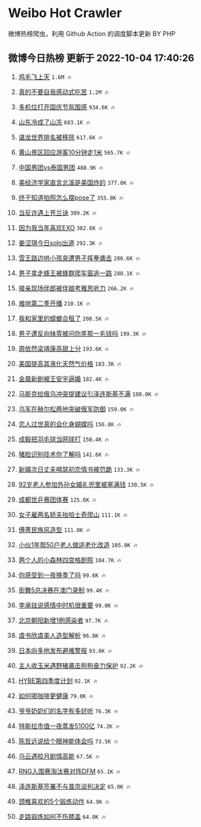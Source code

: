 # Weibo Hot Crawler 



微博热榜爬虫，利用 Github Action 的调度脚本更新 BY PHP 


## 微博今日热榜 更新于 2022-10-04 17:40:26 
1. [鸡毛飞上天](https://s.weibo.com/weibo?q=%E9%B8%A1%E6%AF%9B%E9%A3%9E%E4%B8%8A%E5%A4%A9&t=31&band_rank=1&Refer=top) `1.6M 🔥` 

1. [真的不要自我感动式吃苦](https://s.weibo.com/weibo?q=%23%E7%9C%9F%E7%9A%84%E4%B8%8D%E8%A6%81%E8%87%AA%E6%88%91%E6%84%9F%E5%8A%A8%E5%BC%8F%E5%90%83%E8%8B%A6%23&t=31&band_rank=2&Refer=top) `1.2M 🔥` 

1. [多机位打开国庆节氛围感](https://s.weibo.com/weibo?q=%23%E5%A4%9A%E6%9C%BA%E4%BD%8D%E6%89%93%E5%BC%80%E5%9B%BD%E5%BA%86%E8%8A%82%E6%B0%9B%E5%9B%B4%E6%84%9F%23&t=31&band_rank=3&Refer=top) `934.6K 🔥` 

1. [山东冷成了山冻](https://s.weibo.com/weibo?q=%23%E5%B1%B1%E4%B8%9C%E5%86%B7%E6%88%90%E4%BA%86%E5%B1%B1%E5%86%BB%23&t=31&band_rank=4&Refer=top) `683.1K 🔥` 

1. [谌龙世界排名被移除](https://s.weibo.com/weibo?q=%23%E8%B0%8C%E9%BE%99%E4%B8%96%E7%95%8C%E6%8E%92%E5%90%8D%E8%A2%AB%E7%A7%BB%E9%99%A4%23&t=31&band_rank=5&Refer=top) `617.6K 🔥` 

1. [黄山景区回应游客10分钟走1米](https://s.weibo.com/weibo?q=%23%E9%BB%84%E5%B1%B1%E6%99%AF%E5%8C%BA%E5%9B%9E%E5%BA%94%E6%B8%B8%E5%AE%A210%E5%88%86%E9%92%9F%E8%B5%B01%E7%B1%B3%23&t=31&band_rank=6&Refer=top) `565.7K 🔥` 

1. [中国男团vs泰国男团](https://s.weibo.com/weibo?q=%23%E4%B8%AD%E5%9B%BD%E7%94%B7%E5%9B%A2vs%E6%B3%B0%E5%9B%BD%E7%94%B7%E5%9B%A2%23&t=31&band_rank=7&Refer=top) `488.9K 🔥` 

1. [美经济学家直言北溪是美国炸的](https://s.weibo.com/weibo?q=%23%E7%BE%8E%E7%BB%8F%E6%B5%8E%E5%AD%A6%E5%AE%B6%E7%9B%B4%E8%A8%80%E5%8C%97%E6%BA%AA%E6%98%AF%E7%BE%8E%E5%9B%BD%E7%82%B8%E7%9A%84%23&t=31&band_rank=8&Refer=top) `377.0K 🔥` 

1. [终于知道拍照怎么摆pose了](https://s.weibo.com/weibo?q=%23%E7%BB%88%E4%BA%8E%E7%9F%A5%E9%81%93%E6%8B%8D%E7%85%A7%E6%80%8E%E4%B9%88%E6%91%86pose%E4%BA%86%23&t=31&band_rank=9&Refer=top) `355.8K 🔥` 

1. [当反诈遇上苍兰诀](https://s.weibo.com/weibo?q=%23%E5%BD%93%E5%8F%8D%E8%AF%88%E9%81%87%E4%B8%8A%E8%8B%8D%E5%85%B0%E8%AF%80%23&t=31&band_rank=10&Refer=top) `309.2K 🔥` 

1. [因为我当年喜欢EXO](https://s.weibo.com/weibo?q=%23%E5%9B%A0%E4%B8%BA%E6%88%91%E5%BD%93%E5%B9%B4%E5%96%9C%E6%AC%A2EXO%23&t=31&band_rank=11&Refer=top) `302.6K 🔥` 

1. [姜涩琪今日solo出道](https://s.weibo.com/weibo?q=%23%E5%A7%9C%E6%B6%A9%E7%90%AA%E4%BB%8A%E6%97%A5solo%E5%87%BA%E9%81%93%23&t=31&band_rank=12&Refer=top) `292.3K 🔥` 

1. [雪王路边哄小孩突遭男子挥拳袭击](https://s.weibo.com/weibo?q=%23%E9%9B%AA%E7%8E%8B%E8%B7%AF%E8%BE%B9%E5%93%84%E5%B0%8F%E5%AD%A9%E7%AA%81%E9%81%AD%E7%94%B7%E5%AD%90%E6%8C%A5%E6%8B%B3%E8%A2%AD%E5%87%BB%23&t=31&band_rank=13&Refer=top) `286.6K 🔥` 

1. [男子拿走蜂王被蜂群爬车窗追一路](https://s.weibo.com/weibo?q=%23%E7%94%B7%E5%AD%90%E6%8B%BF%E8%B5%B0%E8%9C%82%E7%8E%8B%E8%A2%AB%E8%9C%82%E7%BE%A4%E7%88%AC%E8%BD%A6%E7%AA%97%E8%BF%BD%E4%B8%80%E8%B7%AF%23&t=31&band_rank=14&Refer=top) `280.1K 🔥` 

1. [接亲现场伴郎被伴娘考雅思听力](https://s.weibo.com/weibo?q=%23%E6%8E%A5%E4%BA%B2%E7%8E%B0%E5%9C%BA%E4%BC%B4%E9%83%8E%E8%A2%AB%E4%BC%B4%E5%A8%98%E8%80%83%E9%9B%85%E6%80%9D%E5%90%AC%E5%8A%9B%23&t=31&band_rank=15&Refer=top) `266.2K 🔥` 

1. [难哄第二季开播](https://s.weibo.com/weibo?q=%23%E9%9A%BE%E5%93%84%E7%AC%AC%E4%BA%8C%E5%AD%A3%E5%BC%80%E6%92%AD%23&t=31&band_rank=16&Refer=top) `210.1K 🔥` 

1. [我和家里的蟑螂合租了](https://s.weibo.com/weibo?q=%23%E6%88%91%E5%92%8C%E5%AE%B6%E9%87%8C%E7%9A%84%E8%9F%91%E8%9E%82%E5%90%88%E7%A7%9F%E4%BA%86%23&t=31&band_rank=17&Refer=top) `208.5K 🔥` 

1. [男子遭反向抹零被问你差那一毛钱吗](https://s.weibo.com/weibo?q=%23%E7%94%B7%E5%AD%90%E9%81%AD%E5%8F%8D%E5%90%91%E6%8A%B9%E9%9B%B6%E8%A2%AB%E9%97%AE%E4%BD%A0%E5%B7%AE%E9%82%A3%E4%B8%80%E6%AF%9B%E9%92%B1%E5%90%97%23&t=31&band_rank=18&Refer=top) `199.3K 🔥` 

1. [周依然梁靖康高甜上分](https://s.weibo.com/weibo?q=%23%E5%91%A8%E4%BE%9D%E7%84%B6%E6%A2%81%E9%9D%96%E5%BA%B7%E9%AB%98%E7%94%9C%E4%B8%8A%E5%88%86%23&t=31&band_rank=19&Refer=top) `193.6K 🔥` 

1. [美国提高其液化天然气价格](https://s.weibo.com/weibo?q=%23%E7%BE%8E%E5%9B%BD%E6%8F%90%E9%AB%98%E5%85%B6%E6%B6%B2%E5%8C%96%E5%A4%A9%E7%84%B6%E6%B0%94%E4%BB%B7%E6%A0%BC%23&t=31&band_rank=20&Refer=top) `183.3K 🔥` 

1. [金晨新剧被王安宇逼婚](https://s.weibo.com/weibo?q=%23%E9%87%91%E6%99%A8%E6%96%B0%E5%89%A7%E8%A2%AB%E7%8E%8B%E5%AE%89%E5%AE%87%E9%80%BC%E5%A9%9A%23&t=31&band_rank=21&Refer=top) `182.4K 🔥` 

1. [马斯克给俄乌冲突提建议引泽连斯基不满](https://s.weibo.com/weibo?q=%23%E9%A9%AC%E6%96%AF%E5%85%8B%E7%BB%99%E4%BF%84%E4%B9%8C%E5%86%B2%E7%AA%81%E6%8F%90%E5%BB%BA%E8%AE%AE%E5%BC%95%E6%B3%BD%E8%BF%9E%E6%96%AF%E5%9F%BA%E4%B8%8D%E6%BB%A1%23&t=31&band_rank=22&Refer=top) `180.0K 🔥` 

1. [乌军在赫尔松两地突破俄军防御](https://s.weibo.com/weibo?q=%23%E4%B9%8C%E5%86%9B%E5%9C%A8%E8%B5%AB%E5%B0%94%E6%9D%BE%E4%B8%A4%E5%9C%B0%E7%AA%81%E7%A0%B4%E4%BF%84%E5%86%9B%E9%98%B2%E5%BE%A1%23&t=31&band_rank=23&Refer=top) `159.0K 🔥` 

1. [恋人过世真的会化身蝴蝶吗](https://s.weibo.com/weibo?q=%23%E6%81%8B%E4%BA%BA%E8%BF%87%E4%B8%96%E7%9C%9F%E7%9A%84%E4%BC%9A%E5%8C%96%E8%BA%AB%E8%9D%B4%E8%9D%B6%E5%90%97%23&t=31&band_rank=24&Refer=top) `156.8K 🔥` 

1. [成毅把羽毛球当网球打](https://s.weibo.com/weibo?q=%23%E6%88%90%E6%AF%85%E6%8A%8A%E7%BE%BD%E6%AF%9B%E7%90%83%E5%BD%93%E7%BD%91%E7%90%83%E6%89%93%23&t=31&band_rank=25&Refer=top) `150.4K 🔥` 

1. [猪脸识别技术你了解吗](https://s.weibo.com/weibo?q=%23%E7%8C%AA%E8%84%B8%E8%AF%86%E5%88%AB%E6%8A%80%E6%9C%AF%E4%BD%A0%E4%BA%86%E8%A7%A3%E5%90%97%23&t=31&band_rank=26&Refer=top) `141.6K 🔥` 

1. [新婚次日丈夫嘚瑟初恋情书被罚跪](https://s.weibo.com/weibo?q=%23%E6%96%B0%E5%A9%9A%E6%AC%A1%E6%97%A5%E4%B8%88%E5%A4%AB%E5%98%9A%E7%91%9F%E5%88%9D%E6%81%8B%E6%83%85%E4%B9%A6%E8%A2%AB%E7%BD%9A%E8%B7%AA%23&t=31&band_rank=27&Refer=top) `133.3K 🔥` 

1. [92岁老人参加外孙女婚礼兜里被塞满钱](https://s.weibo.com/weibo?q=%2392%E5%B2%81%E8%80%81%E4%BA%BA%E5%8F%82%E5%8A%A0%E5%A4%96%E5%AD%99%E5%A5%B3%E5%A9%9A%E7%A4%BC%E5%85%9C%E9%87%8C%E8%A2%AB%E5%A1%9E%E6%BB%A1%E9%92%B1%23&t=31&band_rank=28&Refer=top) `130.5K 🔥` 

1. [成都世乒赛团体赛](https://s.weibo.com/weibo?q=%23%E6%88%90%E9%83%BD%E4%B8%96%E4%B9%92%E8%B5%9B%E5%9B%A2%E4%BD%93%E8%B5%9B%23&t=31&band_rank=29&Refer=top) `125.6K 🔥` 

1. [女子雇两名轿夫抬哈士奇爬山](https://s.weibo.com/weibo?q=%23%E5%A5%B3%E5%AD%90%E9%9B%87%E4%B8%A4%E5%90%8D%E8%BD%BF%E5%A4%AB%E6%8A%AC%E5%93%88%E5%A3%AB%E5%A5%87%E7%88%AC%E5%B1%B1%23&t=31&band_rank=30&Refer=top) `111.1K 🔥` 

1. [傅菁民族风造型](https://s.weibo.com/weibo?q=%23%E5%82%85%E8%8F%81%E6%B0%91%E6%97%8F%E9%A3%8E%E9%80%A0%E5%9E%8B%23&t=31&band_rank=31&Refer=top) `111.0K 🔥` 

1. [小伙1年帮50户老人做适老化改造](https://s.weibo.com/weibo?q=%23%E5%B0%8F%E4%BC%991%E5%B9%B4%E5%B8%AE50%E6%88%B7%E8%80%81%E4%BA%BA%E5%81%9A%E9%80%82%E8%80%81%E5%8C%96%E6%94%B9%E9%80%A0%23&t=31&band_rank=32&Refer=top) `105.0K 🔥` 

1. [两个人的小森林四宫格剧照](https://s.weibo.com/weibo?q=%23%E4%B8%A4%E4%B8%AA%E4%BA%BA%E7%9A%84%E5%B0%8F%E6%A3%AE%E6%9E%97%E5%9B%9B%E5%AE%AB%E6%A0%BC%E5%89%A7%E7%85%A7%23&t=31&band_rank=33&Refer=top) `104.7K 🔥` 

1. [你感受到一夜换季了吗](https://s.weibo.com/weibo?q=%23%E4%BD%A0%E6%84%9F%E5%8F%97%E5%88%B0%E4%B8%80%E5%A4%9C%E6%8D%A2%E5%AD%A3%E4%BA%86%E5%90%97%23&t=31&band_rank=34&Refer=top) `99.6K 🔥` 

1. [街舞5总决赛在澳门录制](https://s.weibo.com/weibo?q=%23%E8%A1%97%E8%88%9E5%E6%80%BB%E5%86%B3%E8%B5%9B%E5%9C%A8%E6%BE%B3%E9%97%A8%E5%BD%95%E5%88%B6%23&t=31&band_rank=35&Refer=top) `99.4K 🔥` 

1. [李承铉说感情中时机很重要](https://s.weibo.com/weibo?q=%23%E6%9D%8E%E6%89%BF%E9%93%89%E8%AF%B4%E6%84%9F%E6%83%85%E4%B8%AD%E6%97%B6%E6%9C%BA%E5%BE%88%E9%87%8D%E8%A6%81%23&t=31&band_rank=36&Refer=top) `99.0K 🔥` 

1. [北京朝阳新增1例感染者](https://s.weibo.com/weibo?q=%23%E5%8C%97%E4%BA%AC%E6%9C%9D%E9%98%B3%E6%96%B0%E5%A2%9E1%E4%BE%8B%E6%84%9F%E6%9F%93%E8%80%85%23&t=31&band_rank=37&Refer=top) `97.7K 🔥` 

1. [虞书欣虞美人造型解析](https://s.weibo.com/weibo?q=%23%E8%99%9E%E4%B9%A6%E6%AC%A3%E8%99%9E%E7%BE%8E%E4%BA%BA%E9%80%A0%E5%9E%8B%E8%A7%A3%E6%9E%90%23&t=31&band_rank=38&Refer=top) `96.8K 🔥` 

1. [日本向多地发布避难警报](https://s.weibo.com/weibo?q=%23%E6%97%A5%E6%9C%AC%E5%90%91%E5%A4%9A%E5%9C%B0%E5%8F%91%E5%B8%83%E9%81%BF%E9%9A%BE%E8%AD%A6%E6%8A%A5%23&t=31&band_rank=39&Refer=top) `93.6K 🔥` 

1. [主人收玉米遇野猪袭击狗狗奋力保护](https://s.weibo.com/weibo?q=%23%E4%B8%BB%E4%BA%BA%E6%94%B6%E7%8E%89%E7%B1%B3%E9%81%87%E9%87%8E%E7%8C%AA%E8%A2%AD%E5%87%BB%E7%8B%97%E7%8B%97%E5%A5%8B%E5%8A%9B%E4%BF%9D%E6%8A%A4%23&t=31&band_rank=40&Refer=top) `92.2K 🔥` 

1. [HYBE第四季度计划](https://s.weibo.com/weibo?q=%23HYBE%E7%AC%AC%E5%9B%9B%E5%AD%A3%E5%BA%A6%E8%AE%A1%E5%88%92%23&t=31&band_rank=41&Refer=top) `92.1K 🔥` 

1. [如何喝咖啡更健康](https://s.weibo.com/weibo?q=%23%E5%A6%82%E4%BD%95%E5%96%9D%E5%92%96%E5%95%A1%E6%9B%B4%E5%81%A5%E5%BA%B7%23&t=31&band_rank=42&Refer=top) `79.0K 🔥` 

1. [爷爷奶奶们的名字有多好听](https://s.weibo.com/weibo?q=%23%E7%88%B7%E7%88%B7%E5%A5%B6%E5%A5%B6%E4%BB%AC%E7%9A%84%E5%90%8D%E5%AD%97%E6%9C%89%E5%A4%9A%E5%A5%BD%E5%90%AC%23&t=31&band_rank=43&Refer=top) `76.3K 🔥` 

1. [特斯拉市值一夜蒸发5100亿](https://s.weibo.com/weibo?q=%23%E7%89%B9%E6%96%AF%E6%8B%89%E5%B8%82%E5%80%BC%E4%B8%80%E5%A4%9C%E8%92%B8%E5%8F%915100%E4%BA%BF%23&t=31&band_rank=44&Refer=top) `74.2K 🔥` 

1. [陈哲远说给个眼神能体会吗](https://s.weibo.com/weibo?q=%23%E9%99%88%E5%93%B2%E8%BF%9C%E8%AF%B4%E7%BB%99%E4%B8%AA%E7%9C%BC%E7%A5%9E%E8%83%BD%E4%BD%93%E4%BC%9A%E5%90%97%23&t=31&band_rank=45&Refer=top) `73.5K 🔥` 

1. [乌云遇皎月剧情高能](https://s.weibo.com/weibo?q=%23%E4%B9%8C%E4%BA%91%E9%81%87%E7%9A%8E%E6%9C%88%E5%89%A7%E6%83%85%E9%AB%98%E8%83%BD%23&t=31&band_rank=46&Refer=top) `67.5K 🔥` 

1. [RNG入围赛淘汰赛对阵DFM](https://s.weibo.com/weibo?q=%23RNG%E5%85%A5%E5%9B%B4%E8%B5%9B%E6%B7%98%E6%B1%B0%E8%B5%9B%E5%AF%B9%E9%98%B5DFM%23&t=31&band_rank=47&Refer=top) `65.1K 🔥` 

1. [泽连斯基签署不与普京谈判决定](https://s.weibo.com/weibo?q=%23%E6%B3%BD%E8%BF%9E%E6%96%AF%E5%9F%BA%E7%AD%BE%E7%BD%B2%E4%B8%8D%E4%B8%8E%E6%99%AE%E4%BA%AC%E8%B0%88%E5%88%A4%E5%86%B3%E5%AE%9A%23&t=31&band_rank=48&Refer=top) `65.0K 🔥` 

1. [颈椎喜欢的5个锻炼动作](https://s.weibo.com/weibo?q=%23%E9%A2%88%E6%A4%8E%E5%96%9C%E6%AC%A2%E7%9A%845%E4%B8%AA%E9%94%BB%E7%82%BC%E5%8A%A8%E4%BD%9C%23&t=31&band_rank=49&Refer=top) `64.9K 🔥` 

1. [走路锻炼如何不伤膝盖](https://s.weibo.com/weibo?q=%23%E8%B5%B0%E8%B7%AF%E9%94%BB%E7%82%BC%E5%A6%82%E4%BD%95%E4%B8%8D%E4%BC%A4%E8%86%9D%E7%9B%96%23&t=31&band_rank=50&Refer=top) `64.0K 🔥` 

